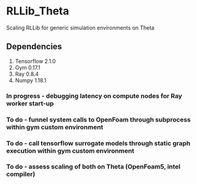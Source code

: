 # RLLib_Theta
Scaling RLLib for generic simulation environments on Theta

## Dependencies
1. Tensorflow 2.1.0
2. Gym 0.17.1
3. Ray 0.8.4
4. Numpy 1.18.1

### In progress - debugging latency on compute nodes for Ray worker start-up
### To do - funnel system calls to OpenFoam through subprocess within gym custom environment
### To do - call tensorflow surrogate models through static graph execution within gym custom environment
### To do - assess scaling of both on Theta (OpenFoam5, intel compiler)
